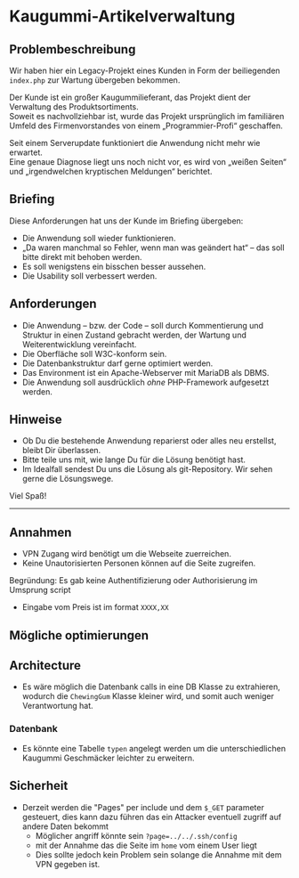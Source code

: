 # Kaugummi-Artikelverwaltung
## Problembeschreibung
Wir haben hier ein Legacy-Projekt eines Kunden in Form der beiliegenden `index.php` zur Wartung übergeben bekommen.

Der Kunde ist ein großer Kaugummilieferant, das Projekt dient der Verwaltung des Produktsortiments.  
Soweit es nachvollziehbar ist, wurde das Projekt ursprünglich im familiären Umfeld des Firmenvorstandes von einem „Programmier-Profi“ geschaffen.

Seit einem Serverupdate funktioniert die Anwendung nicht mehr wie erwartet.  
Eine genaue Diagnose liegt uns noch nicht vor, es wird von „weißen Seiten“ und „irgendwelchen kryptischen Meldungen“ berichtet.

## Briefing
Diese Anforderungen hat uns der Kunde im Briefing übergeben:
* Die Anwendung soll wieder funktionieren.
* „Da waren manchmal so Fehler, wenn man was geändert hat“ – das soll bitte direkt mit behoben werden.
* Es soll wenigstens ein bisschen besser aussehen.
* Die Usability soll verbessert werden.
 
## Anforderungen
* Die Anwendung – bzw. der Code – soll durch Kommentierung und Struktur in einen Zustand gebracht werden, der Wartung und Weiterentwicklung vereinfacht.
* Die Oberfläche soll W3C-konform sein.
* Die Datenbankstruktur darf gerne optimiert werden.
* Das Environment ist ein Apache-Webserver mit MariaDB als DBMS.
* Die Anwendung soll ausdrücklich *ohne* PHP-Framework aufgesetzt werden. 

## Hinweise
* Ob Du die bestehende Anwendung reparierst oder alles neu erstellst, bleibt Dir überlassen.  
* Bitte teile uns mit, wie lange Du für die Lösung benötigt hast.
* Im Idealfall sendest Du uns die Lösung als git-Repository. Wir sehen gerne die Lösungswege.

Viel Spaß!

---

## Annahmen

- VPN Zugang wird benötigt um die Webseite zuerreichen.
- Keine Unautorisierten Personen können auf die Seite zugreifen.

Begründung: Es gab keine Authentifizierung oder Authorisierung im Umsprung script

- Eingabe vom Preis ist im format `XXXX,XX`

## Mögliche optimierungen

## Architecture
- Es wäre möglich die Datenbank calls in eine DB Klasse zu extrahieren, wodurch die `ChewingGum` Klasse kleiner wird, und somit auch weniger Verantwortung hat.

### Datenbank
- Es könnte eine Tabelle `typen` angelegt werden um die unterschiedlichen Kaugummi Geschmäcker leichter zu erweitern.

## Sicherheit
- Derzeit werden die "Pages" per include und dem `$_GET` parameter gesteuert, dies kann dazu führen das ein Attacker eventuell zugriff auf andere Daten bekommt
  - Möglicher angriff könnte sein `?page=../../.ssh/config` 
  - mit der Annahme das die Seite im `home` vom einem User liegt
  - Dies sollte jedoch kein Problem sein solange die Annahme mit dem VPN gegeben ist.